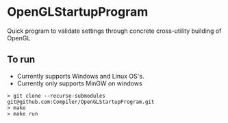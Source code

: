 # OpenGLStartupProgram
Quick program to validate settings through concrete cross-utility building of OpenGL

## To run
- Currently supports Windows and Linux OS's.
- Currently only supports MinGW on windows

```
> git clone --recurse-submodules git@github.com:Compiler/OpenGLStartupProgram.git
> make
> make run
```

